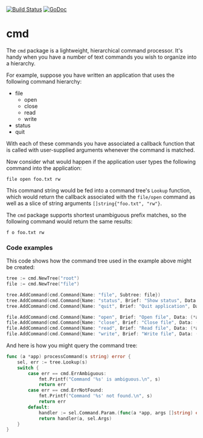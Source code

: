 [![Build Status](https://travis-ci.org/beevik/cmd.svg?branch=master)](https://travis-ci.org/beevik/cmd)
[![GoDoc](https://godoc.org/github.com/beevik/cmd?status.svg)](https://godoc.org/github.com/beevik/cmd)

cmd
===

The `cmd` package is a lightweight, hierarchical command processor. It's
handy when you have a number of text commands you wish to organize into
a hierarchy.

For example, suppose you have written an application that uses the following
command hierarchy:

* file
   * open
   * close
   * read
   * write
* status
* quit

With each of these commands you have associated a callback function that is
called with user-supplied arguments whenever the command is matched.

Now consider what would happen if the application user types the following
command into the application:

```
file open foo.txt rw
```

This command string would be fed into a command tree's `Lookup` function,
which would return the callback associated with the `file/open` command
as well as a slice of string arguments `[]string{"foo.txt", "rw"}`.

The `cmd` package supports shortest unambiguous prefix matches, so the
following command would return the same results:

```
f o foo.txt rw
```

### Code examples

This code shows how the command tree used in the example above might be
created:

```go
tree := cmd.NewTree("root")
file := cmd.NewTree("file")

tree.AddCommand(cmd.Command{Name: "file", Subtree: file})
tree.AddCommand(cmd.Command{Name: "status", Brief: "Show status", Data: (*app).onStatus})
tree.AddCommand(cmd.Command{Name: "quit", Brief: "Quit application", Data: (*app).onQuit})

file.AddCommand(cmd.Command{Name: "open", Brief: "Open file", Data: (*app).onOpen})
file.AddCommand(cmd.Command{Name: "close", Brief: "Close file", Data: (*app).onClose})
file.AddCommand(cmd.Command{Name: "read", Brief: "Read file", Data: (*app).onRead})
file.AddCommand(cmd.Command{Name: "write", Brief: "Write file", Data: (*app).onWrite})
```

And here is how you might query the command tree:

```go
func (a *app) processCommand(s string) error {
    sel, err := tree.Lookup(s)
    switch {
        case err == cmd.ErrAmbiguous:
            fmt.Printf("Command '%s' is ambiguous.\n", s)
            return err
        case err == cmd.ErrNotFound:
            fmt.Printf("Command '%s' not found.\n", s)
            return err
        default:
            handler := sel.Command.Param.(func(a *app, args []string) error)
            return handler(a, sel.Args)
    }
}
```
